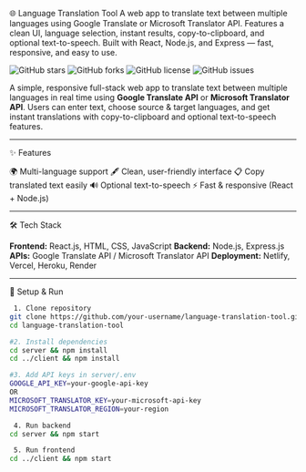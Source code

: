 🌐 Language Translation Tool
A web app to translate text between multiple languages using Google Translate or Microsoft Translator API. Features a clean UI, language selection, instant results, copy-to-clipboard, and optional text-to-speech. Built with React, Node.js, and Express — fast, responsive, and easy to use.

![GitHub stars](https://img.shields.io/github/stars/Koushik23jejje/language-translation-tool?style=social)
![GitHub forks](https://img.shields.io/github/forks/Koushik23jejje/language-translation-tool?style=social)
![GitHub license](https://img.shields.io/github/license/Koushik23jejje/language-translation-tool)
![GitHub issues](https://img.shields.io/github/issues/Koushik23jejje/language-translation-tool)

A simple, responsive full-stack web app to translate text between multiple languages in real time using **Google Translate API** or **Microsoft Translator API**. Users can enter text, choose source & target languages, and get instant translations with copy-to-clipboard and optional text-to-speech features.

---

✨ Features

🌍 Multi-language support
🖋 Clean, user-friendly interface
📋 Copy translated text easily
🔊 Optional text-to-speech
⚡ Fast & responsive (React + Node.js)

---

 🛠 Tech Stack

**Frontend:** React.js, HTML, CSS, JavaScript
**Backend:** Node.js, Express.js
**APIs:** Google Translate API / Microsoft Translator API
**Deployment:** Netlify, Vercel, Heroku, Render

---

 🚀 Setup & Run

```bash
 1. Clone repository
git clone https://github.com/your-username/language-translation-tool.git
cd language-translation-tool

#2. Install dependencies
cd server && npm install
cd ../client && npm install

#3. Add API keys in server/.env
GOOGLE_API_KEY=your-google-api-key
OR
MICROSOFT_TRANSLATOR_KEY=your-microsoft-api-key
MICROSOFT_TRANSLATOR_REGION=your-region

 4. Run backend
cd server && npm start

 5. Run frontend
cd ../client && npm start
```
